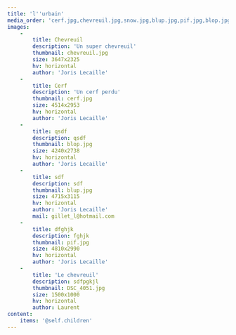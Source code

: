 ```yaml
---
title: 'l''urbain'
media_order: 'cerf.jpg,chevreuil.jpg,snow.jpg,blup.jpg,pif.jpg,blop.jpg,DSC_4051.jpg'
images:
    -
        title: Chevreuil
        description: 'Un super chevreuil'
        thumbnail: chevreuil.jpg
        size: 3647x2325
        hv: horizontal
        author: 'Joris Lecaille'
    -
        title: Cerf
        description: 'Un cerf perdu'
        thumbnail: cerf.jpg
        size: 4514x2953
        hv: horizontal
        author: 'Joris Lecaille'
    -
        title: qsdf
        description: qsdf
        thumbnail: blop.jpg
        size: 4240x2738
        hv: horizontal
        author: 'Joris Lecaille'
    -
        title: sdf
        description: sdf
        thumbnail: blup.jpg
        size: 4715x3115
        hv: horizontal
        author: 'Joris Lecaille'
        mail: gillet_l@hotmail.com
    -
        title: dfghjk
        description: fghjk
        thumbnail: pif.jpg
        size: 4810x2990
        hv: horizontal
        author: 'Joris Lecaille'
    -
        title: 'Le chevreuil'
        description: sdfpgkjl
        thumbnail: DSC_4051.jpg
        size: 1500x1000
        hv: horizontal
        author: Laurent
content:
    items: '@self.children'
---
```


